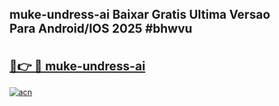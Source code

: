 ## muke-undress-ai Baixar Gratis Ultima Versao Para Android/IOS 2025 #bhwvu

# <h2><a href="https://ainizakaria.my?title=muke-undress-ai&ref=20M">🔗👉 🔴 muke-undress-ai</a></h2>

[![acn](https://github.com/user-attachments/assets/0f9c940e-d8b0-45ae-aac7-cd30a18b3e1c)](https://ainizakaria.my?title=muke-undress-ai&ref=20M)

